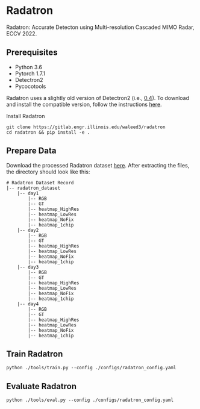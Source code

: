 # Radatron
Radatron: Accurate Detecton using Multi-resolution Cascaded MIMO Radar, ECCV 2022.

## Prerequisites

- Python 3.6
- Pytorch 1.7.1
- Detectron2
- Pycocotools

Radatron uses a slightly old version of Detectron2 (i.e., [0.4](https://github.com/facebookresearch/detectron2/releases/tag/v0.4)). To download and install the compatible version, follow the instructions [here](https://detectron2.readthedocs.io/en/latest/tutorials/install.html). 

Install Radatron
```
git clone https://gitlab.engr.illinois.edu/waleed3/radatron
cd radatron && pip install -e .
```

## Prepare Data

Download the processed Radatron dataset [here](https://uofi.box.com/v/radatrondataset). After extracting the files, the directory should look like this:
```
# Radatron Dataset Record
|-- radatron_dataset
    |-- day1
        |-- RGB
        |-- GT
        |-- heatmap_HighRes
        |-- heatmap_LowRes
        |-- heatmap_NoFix
        |-- heatmap_1chip
    |-- day2
        |-- RGB
        |-- GT
        |-- heatmap_HighRes
        |-- heatmap_LowRes
        |-- heatmap_NoFix
        |-- heatmap_1chip
    |-- day3
        |-- RGB
        |-- GT
        |-- heatmap_HighRes
        |-- heatmap_LowRes
        |-- heatmap_NoFix
        |-- heatmap_1chip
    |-- day4
        |-- RGB
        |-- GT
        |-- heatmap_HighRes
        |-- heatmap_LowRes
        |-- heatmap_NoFix
        |-- heatmap_1chip
```

## Train Radatron
```
python ./tools/train.py --config ./configs/radatron_config.yaml
```

## Evaluate Radatron
```
python ./tools/eval.py --config ./configs/radatron_config.yaml
```
